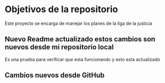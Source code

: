 # Objetivos de la repositorio

Este proyecto se encarga de manejar los planes de la liga de la justicia

## Nuevo Readme actualizado estos cambios son nuevos desde mi repositorio local

Es una prueba para verificar que esta funcionando y esto esta actualizado

## Cambios nuevos desde GitHub
